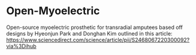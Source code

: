 # Open-Myoelectric
Open-source myoelectric prosthetic for transradial amputees based off designs by Hyeonjun Park and Donghan Kim outlined in this article: https://www.sciencedirect.com/science/article/pii/S2468067220300092?via%3Dihub 
